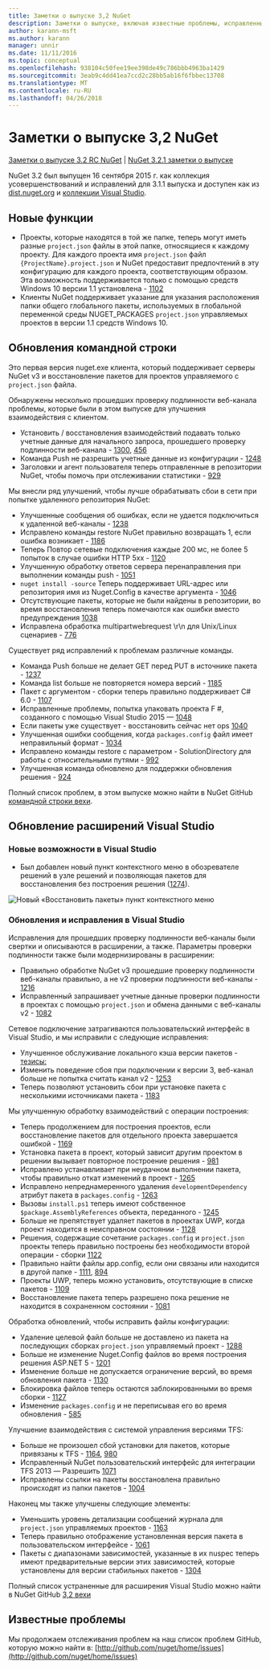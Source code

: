 ```yaml
---
title: Заметки о выпуске 3,2 NuGet
description: Заметки о выпуске, включая известные проблемы, исправленные ошибки, добавленные функции и DCR 3.2 NuGet.
author: karann-msft
ms.author: karann
manager: unnir
ms.date: 11/11/2016
ms.topic: conceptual
ms.openlocfilehash: 938104c50fee19ee398de49c786bbb4963ba1429
ms.sourcegitcommit: 3eab9c4dd41ea7ccd2c28bb5ab16f6fbbec13708
ms.translationtype: MT
ms.contentlocale: ru-RU
ms.lasthandoff: 04/26/2018
---
```

# <a name="nuget-32-release-notes"></a>Заметки о выпуске 3,2 NuGet

[Заметки о выпуске 3.2 RC NuGet](../release-notes/nuget-3.2-RC.md) | [NuGet 3.2.1 заметки о выпуске](../release-notes/nuget-3.2.1.md)

NuGet 3.2 был выпущен 16 сентября 2015 г. как коллекция усовершенствований и исправлений для 3.1.1 выпуска и доступен как из [dist.nuget.org](http://dist.nuget.org/index.html) и [коллекции Visual Studio](https://marketplace.visualstudio.com/items?itemName=NuGetTeam.NuGetPackageManagerforVisualStudio2015).

## <a name="new-features"></a>Новые функции

* Проекты, которые находятся в той же папке, теперь могут иметь разные `project.json` файлы в этой папке, относящиеся к каждому проекту.  Для каждого проекта имя `project.json` файл `{ProjectName}.project.json` и NuGet предоставит предпочтений в эту конфигурацию для каждого проекта, соответствующим образом.  Эта возможность поддерживается только с помощью средств Windows 10 версии 1.1 установлена - [1102](https://github.com/NuGet/Home/issues/1102)
* Клиенты NuGet поддерживает указание для указания расположения папки общего глобального пакеты, используемых в глобальной переменной среды NUGET_PACKAGES `project.json` управляемых проектов в версии 1.1 средств Windows 10.

## <a name="command-line-updates"></a>Обновления командной строки

Это первая версия nuget.exe клиента, который поддерживает серверы NuGet v3 и восстановление пакетов для проектов управляемого с `project.json` файла.

Обнаружены несколько прошедших проверку подлинности веб-канала проблемы, которые были в этом выпуске для улучшения взаимодействия с клиентом.

* Установить / восстановления взаимодействий подавать только учетные данные для начального запроса, прошедшего проверку подлинности веб-канала - [1300](https://github.com/NuGet/Home/issues/1300), [456](https://github.com/NuGet/Home/issues/456)
* Команда Push не разрешить учетные данные из конфигурации - [1248](https://github.com/NuGet/Home/issues/1248)
* Заголовки и агент пользователя теперь отправленные в репозитории NuGet, чтобы помочь при отслеживании статистики - [929](https://github.com/NuGet/Home/issues/929)

Мы внесли ряд улучшений, чтобы лучше обрабатывать сбои в сети при попытке удаленного репозитория NuGet:

* Улучшенные сообщения об ошибках, если не удается подключиться к удаленной веб-каналы - [1238](https://github.com/NuGet/Home/issues/1238)
* Исправлено команды restore NuGet правильно возвращать 1, если ошибка возникает - [1186](https://github.com/NuGet/Home/issues/1186)
* Теперь Повтор сетевые подключения каждые 200 мс, не более 5 попыток в случае ошибки HTTP 5xx - [1120](https://github.com/NuGet/Home/issues/1120)
* Улучшенную обработку ответов сервера перенаправления при выполнении команды push - [1051](https://github.com/NuGet/Home/issues/1051)
* `nuget install -source` Теперь поддерживает URL-адрес или репозитория имя из Nuget.Config в качестве аргумента - [1046](https://github.com/NuGet/Home/issues/1046)
* Отсутствующие пакеты, которые не были найдены в репозитории, во время восстановления теперь помечаются как ошибки вместо предупреждения [1038](https://github.com/NuGet/Home/issues/1038)
* Исправлена обработка multipartwebrequest \r\n для Unix/Linux сценариев - [776](https://github.com/NuGet/Home/issues/776)

Существует ряд исправлений к проблемам различные команды.

* Команда Push больше не делает GET перед PUT в источнике пакета - [1237](https://github.com/NuGet/Home/issues/1237)
* Команда list больше не повторяется номера версий - [1185](https://github.com/NuGet/Home/issues/1185)
* Пакет с аргументом - сборки теперь правильно поддерживает C# 6.0 - [1107](https://github.com/NuGet/Home/issues/1107)
* Исправленные проблемы, попытка упаковать проекта F #, созданного с помощью Visual Studio 2015 — [1048](https://github.com/NuGet/Home/issues/1048)
* Если пакеты уже существует - восстановить сейчас нет ops [1040](https://github.com/NuGet/Home/issues/1040)
* Улучшенная ошибки сообщения, когда `packages.config` файл имеет неправильный формат - [1034](https://github.com/NuGet/Home/issues/1034)
* Исправлено команды restore с параметром - SolutionDirectory для работы с относительными путями - [992](https://github.com/NuGet/Home/issues/992)
* Улучшенная команда обновлено для поддержки обновления решения - [924](https://github.com/NuGet/Home/issues/924)

Полный список проблем, в этом выпуске можно найти в NuGet GitHub [командной строки вехи](https://github.com/nuget/home/issues?utf8=%E2%9C%93&q=is%3Aissue+milestone%3A3.2.0-commandline+is%3Aclosed+-label%3AClosedAs%3ADuplicate).

## <a name="visual-studio-extension-updates"></a>Обновление расширений Visual Studio

### <a name="new-features-in-visual-studio"></a>Новые возможности в Visual Studio

* Был добавлен новый пункт контекстного меню в обозревателе решений в узле решений и позволяющая пакетов для восстановления без построения решения ([1274](https://github.com/NuGet/Home/issues/1274)).

![Новый «Восстановить пакеты» пункт контекстного меню](./media/NuGet-3.2/newContextMenu.png)

### <a name="updates-and-fixes-in-visual-studio"></a>Обновления и исправления в Visual Studio

Исправления для прошедших проверку подлинности веб-каналы были свертки и описываются в расширении, а также.  Параметры проверки подлинности также были модернизированы в расширении:

* Правильно обработке NuGet v3 прошедшие проверку подлинности веб-каналы правильно, а не v2 проверки подлинности веб-каналы - [1216](https://github.com/NuGet/Home/issues/1216)
* Исправленный запрашивает учетные данные проверки подлинности в проектах с помощью `project.json` и обмена данными с веб-каналы v2 - [1082](https://github.com/NuGet/Home/issues/1082)

Сетевое подключение затрагиваются пользовательский интерфейс в Visual Studio, и мы исправили с следующие исправления:

* Улучшенное обслуживание локального кэша версии пакетов - [тезисы:](https://github.com/NuGet/Home/issues/1096)
* Изменить поведение сбоя при подключении к версии 3, веб-канал больше не попытка считать канал v2 - [1253](https://github.com/NuGet/Home/issues/1253)
* Теперь позволяют установить сбои при установке пакета с несколькими источниками пакета - [1183](https://github.com/NuGet/Home/issues/1183)

Мы улучшенную обработку взаимодействий с операции построения:

* Теперь продолжением для построения проектов, если восстановление пакетов для отдельного проекта завершается ошибкой - [1169](https://github.com/NuGet/Home/issues/1169)
* Установка пакета в проект, который зависит другим проектом в решении вызывает повторное построение решения - [981](https://github.com/NuGet/Home/issues/981)
* Исправлено устанавливает при неудачном выполнении пакета, чтобы правильно откат изменений в проект - [1265](https://github.com/NuGet/Home/issues/1265)
* Исправлено непреднамеренного удаления `developmentDependency` атрибут пакета в `packages.config`  -  [1263](https://github.com/NuGet/Home/issues/1263)
* Вызовы `install.ps1` теперь имеют собственное `$package.AssemblyReferences` объекта, переданного - [1245](https://github.com/NuGet/Home/issues/1245)
* Больше не препятствует удаляет пакетов в проектах UWP, когда проект находится в неисправном состоянии - [1128](https://github.com/NuGet/Home/issues/1128)
* Решения, содержащие сочетание `packages.config` и `project.json` проекты теперь правильно построены без необходимости второй операции - сборки [1122](https://github.com/NuGet/Home/issues/1122)
* Правильно найти файлы app.config, если они связаны или находится в другой папке - [1111](https://github.com/NuGet/Home/issues/1111), [894](https://github.com/NuGet/Home/issues/894)
* Проекты UWP, теперь можно установить, отсутствующие в списке пакетов - [1109](https://github.com/NuGet/Home/issues/1109)
* Восстановление пакета теперь разрешено пока решение не находится в сохраненном состоянии - [1081](https://github.com/NuGet/Home/issues/1081)

Обработка обновлений, чтобы исправить файлы конфигурации:

* Удаление целевой файл больше не доставлено из пакета на последующих сборках `project.json` управляемый проект - [1288](https://github.com/NuGet/Home/issues/1288)
* Больше не изменение Nuget.Config файлов во время построения решения ASP.NET 5 - [1201](https://github.com/NuGet/Home/issues/1201)
* Изменение больше не допускается ограничение версий, во время обновления пакета - [1130](https://github.com/NuGet/Home/issues/1130)
* Блокировка файлов теперь остаются заблокированными во время сборки - [1127](https://github.com/NuGet/Home/issues/1127)
* Изменение `packages.config` и не переписывая его во время обновления - [585](https://github.com/NuGet/Home/issues/585)

Улучшение взаимодействия с системой управления версиями TFS:

* Больше не произошел сбой установки для пакетов, которые привязаны к TFS - [1164](https://github.com/NuGet/Home/issues/1164), [980](https://github.com/NuGet/Home/issues/980)
* Исправленный NuGet пользовательский интерфейс для интеграции TFS 2013 — Разрешить [1071](https://github.com/NuGet/Home/issues/1071)
* Исправлены ссылки на пакеты восстановлена правильно происходят из папки пакетов - [1004](https://github.com/NuGet/Home/issues/1004)

Наконец мы также улучшены следующие элементы:

* Уменьшить уровень детализации сообщений журнала для `project.json` управляемых проектов - [1163](https://github.com/NuGet/Home/issues/1163)
* Теперь правильно отображение установленная версия пакета в пользовательском интерфейсе - [1061](https://github.com/NuGet/Home/issues/1061)
* Пакеты с диапазонами зависимостей, указанные в их nuspec теперь имеют предварительные версии этих зависимостей, которые установлены для версии стабильных пакетов - [1304](https://github.com/NuGet/Home/issues/1304)

Полный список устраненные для расширения Visual Studio можно найти в NuGet GitHub [3,2 вехи](https://github.com/nuget/home/issues?q=is%3Aissue+is%3Aclosed+-label%3AClosedAs%3ADuplicate+milestone%3A3.2)

## <a name="known-issues"></a>Известные проблемы

Мы продолжаем отслеживания проблем на наш список проблем GitHub, которую можно найти в: [http://github.com/nuget/home/issues](http://github.com/nuget/home/issues)